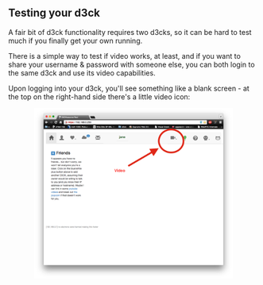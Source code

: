 Testing your d3ck
-----------------

A fair bit of d3ck functionality requires two d3cks, so it can be hard
to test much if you finally get your own running.

There is a simple way to test if video works, at least, and if you want
to share your username & password with someone else, you can both login
to the same d3ck and use its video capabilities.

Upon logging into your d3ck, you'll see something like a blank screen -
at the top on the right-hand side there's a little video icon:

<p align="center">
<img width="400" src="/dox/blank-video.png">
</p>


